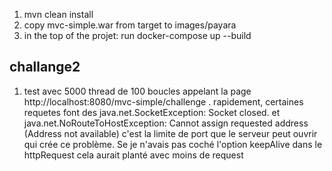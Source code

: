 1. mvn clean install
2. copy mvc-simple.war from target to images/payara
3. in the top of the projet: run docker-compose up --build

## challange2

1. test avec 5000 thread de 100 boucles appelant la page http://localhost:8080/mvc-simple/challenge . rapidement, certaines requetes
font des java.net.SocketException: Socket closed. et java.net.NoRouteToHostException: Cannot assign requested address (Address not available)
c'est la limite de port que le serveur peut ouvrir qui crée ce problème.
Se je n'avais pas coché l'option keepAlive dans le httpRequest cela aurait planté avec moins de request



 
